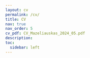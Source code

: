 ```yaml
---
layout: cv
permalink: /cv/
title: CV
nav: true
nav_order: 5
cv_pdf: CV_Mazeliauskas_2024_05.pdf
description: 
toc:
  sidebar: left
---
```

